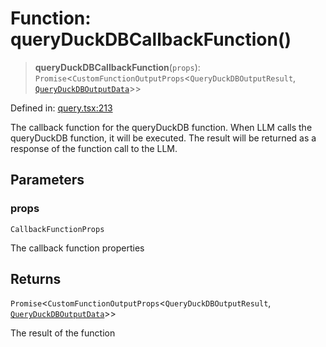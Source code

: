 # Function: queryDuckDBCallbackFunction()

> **queryDuckDBCallbackFunction**(`props`): `Promise`\<`CustomFunctionOutputProps`\<`QueryDuckDBOutputResult`, [`QueryDuckDBOutputData`](../type-aliases/QueryDuckDBOutputData.md)\>\>

Defined in: [query.tsx:213](https://github.com/GeoDaCenter/openassistant/blob/aa41155e698e0b65b1716140c0c14440cdd9d76a/packages/duckdb/src/query.tsx#L213)

The callback function for the queryDuckDB function. When LLM calls the queryDuckDB function, it will be executed.
The result will be returned as a response of the function call to the LLM.

## Parameters

### props

`CallbackFunctionProps`

The callback function properties

## Returns

`Promise`\<`CustomFunctionOutputProps`\<`QueryDuckDBOutputResult`, [`QueryDuckDBOutputData`](../type-aliases/QueryDuckDBOutputData.md)\>\>

The result of the function
